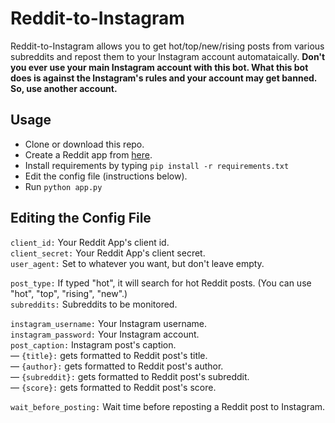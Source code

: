 # Reddit-to-Instagram
Reddit-to-Instagram allows you to get hot/top/new/rising posts from various subreddits and repost them to your Instagram account automataically. **Don't you ever use your main Instagram account with this bot. What this bot does is against the Instagram's rules and your account may get banned. So, use another account.**

## Usage

- Clone or download this repo.
- Create a Reddit app from [here](https://ssl.reddit.com/prefs/apps/).
- Install requirements by typing ``pip install -r requirements.txt``
- Edit the config file (instructions below).
- Run ``python app.py``

## Editing the Config File
``client_id:`` Your Reddit App's client id.  
``client_secret:`` Your Reddit App's client secret.  
``user_agent:`` Set to whatever you want, but don't leave empty.  

``post_type:`` If typed "hot", it will search for hot Reddit posts. (You can use "hot", "top", "rising", "new".)    
``subreddits:`` Subreddits to be monitored.  


``instagram_username:`` Your Instagram username.   
``instagram_password:`` Your Instagram account.  
``post_caption:`` Instagram post's caption.  
&mdash; ``{title}:`` gets formatted to Reddit post's title.  
&mdash; ``{author}:`` gets formatted to Reddit post's author.  
&mdash; ``{subreddit}:`` gets formatted to Reddit post's subreddit.  
&mdash; ``{score}:`` gets formatted to Reddit post's score.

``wait_before_posting:`` Wait time before reposting a Reddit post to Instagram.